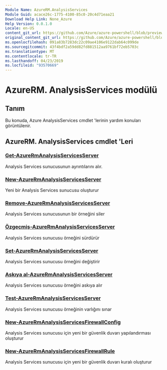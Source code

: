 ```yaml
---
Module Name: AzureRM.AnalysisServices
Module Guid: acace26c-1775-4100-85c0-20c4d71eaa21
Download Help Link: None_Azure
Help Version: 0.0.1.0
Locale: en-US
content_git_url: https://github.com/Azure/azure-powershell/blob/preview/src/ResourceManager/AnalysisServices/Commands.AnalysisServices/help/AzureRM.AnalysisServices.md
original_content_git_url: https://github.com/Azure/azure-powershell/blob/preview/src/ResourceManager/AnalysisServices/Commands.AnalysisServices/help/AzureRM.AnalysisServices.md
ms.openlocfilehash: 091a83b7283dc22c09ae4106e9122dab64c099de
ms.sourcegitcommit: 43f4bdf2a59dd82fd881512aa9761bf72eb5703c
ms.translationtype: MT
ms.contentlocale: tr-TR
ms.lasthandoff: 04/23/2019
ms.locfileid: "93570669"
---
```

# AzureRM. AnalysisServices modülü
## Tanım
Bu konuda, Azure AnalysisServices cmdlet 'lerinin yardım konuları görüntülenir.

## AzureRM. AnalysisServices cmdlet 'Leri
### [Get-AzureRmAnalysisServicesServer](Get-AzureRmAnalysisServicesServer.md)
Analysis Services sunucusunun ayrıntılarını alır.

### [New-AzureRmAnalysisServicesServer](New-AzureRmAnalysisServicesServer.md)
Yeni bir Analysis Services sunucusu oluşturur

### [Remove-AzureRmAnalysisServicesServer](Remove-AzureRmAnalysisServicesServer.md)
Analysis Services sunucusunun bir örneğini siler

### [Özgeçmiş-AzureRmAnalysisServicesServer](Resume-AzureRmAnalysisServicesServer.md)
Analysis Services sunucusu örneğini sürdürür

### [Set-AzureRmAnalysisServicesServer](Set-AzureRmAnalysisServicesServer.md)
Analysis Services sunucusu örneğini değiştirir

### [Askıya al-AzureRmAnalysisServicesServer](Suspend-AzureRmAnalysisServicesServer.md)
Analysis Services sunucusu örneğini askıya alır

### [Test-AzureRmAnalysisServicesServer](Test-AzureRmAnalysisServicesServer.md)
Analysis Services sunucusu örneğinin varlığını sınar

### [New-AzureRmAnalysisServicesFirewallConfig](New-AzureRmAnalysisServicesFirewallConfig.md)
Analysis Services sunucusu için yeni bir güvenlik duvarı yapılandırması oluşturur

### [New-AzureRmAnalysisServicesFirewallRule](New-AzureRmAnalysisServicesFirewallRule.md)
Analysis Services sunucusu için yeni bir güvenlik duvarı kuralı oluşturur

